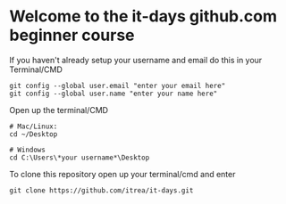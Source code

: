 # Welcome to the it-days github.com beginner course

If you haven't already setup your username and email do this in your Terminal/CMD
```
git config --global user.email "enter your email here"
git config --global user.name "enter your name here"
```

Open up the terminal/CMD
```
# Mac/Linux:
cd ~/Desktop

# Windows
cd C:\Users\*your username*\Desktop
```

To clone this repository open up your terminal/cmd and enter
```
git clone https://github.com/itrea/it-days.git
```
